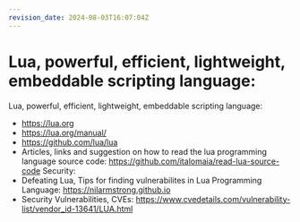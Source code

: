```yaml
---
revision_date: 2024-08-03T16:07:04Z
---
```

# Lua, powerful, efficient, lightweight, embeddable scripting language:
Lua, powerful, efficient, lightweight, embeddable scripting language:
* https://lua.org
* https://lua.org/manual/
* https://github.com/lua/lua
* Articles, links and suggestion on how to read the lua programming language source code: https://github.com/italomaia/read-lua-source-code
Security:
* Defeating Lua, Tips for finding vulnerabilites in Lua Programming Language: https://nilarmstrong.github.io
* Security Vulnerabilities, CVEs: https://www.cvedetails.com/vulnerability-list/vendor_id-13641/LUA.html
